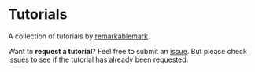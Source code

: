 # Tutorials

A collection of tutorials by [remarkablemark](https://github.com/remarkablemark).

Want to **request a tutorial**? Feel free to submit an [issue](https://github.com/remarkablemark/tutorials/issues/new). But please check [issues](https://github.com/remarkablemark/tutorials/issues) to see if the tutorial has already been requested.

